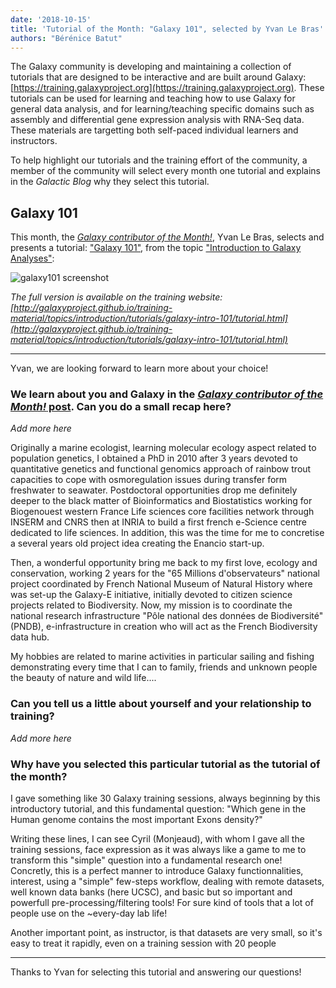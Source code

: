 ```yaml
---
date: '2018-10-15'
title: 'Tutorial of the Month: "Galaxy 101", selected by Yvan Le Bras'
authors: "Bérénice Batut"
---
```


The Galaxy community is developing and maintaining a collection of tutorials that are designed to be interactive and are built around Galaxy: [https://training.galaxyproject.org](https://training.galaxyproject.org). These tutorials can be used for learning and teaching how to use Galaxy for general data analysis, and for learning/teaching specific domains such as assembly and differential gene expression analysis with RNA-Seq data. These materials are targetting both self-paced individual learners and instructors.

To help highlight our tutorials and the training effort of the community, a member of the community will select every month one tutorial and explains in the *Galactic Blog* why they select this tutorial.

## Galaxy 101

This month, the [*Galaxy contributor of the Month!*](2018-10-cotm-yvan-le-bras), Yvan Le Bras, selects and presents a tutorial: ["Galaxy 101"](http://galaxyproject.github.io/training-material/topics/introduction/tutorials/galaxy-intro-101/tutorial.html), from the topic ["Introduction to Galaxy Analyses"](http://galaxyproject.github.io/training-material/topics/introduction/s):

<img class="img-fluid mx-auto" src="/src/blog/2018-10-totm/galaxy101.png" alt="galaxy101 screenshot"/>

*The full version is available on the training website: [http://galaxyproject.github.io/training-material/topics/introduction/tutorials/galaxy-intro-101/tutorial.html](http://galaxyproject.github.io/training-material/topics/introduction/tutorials/galaxy-intro-101/tutorial.html)*

---

Yvan, we are looking forward to learn more about your choice!

### We learn about you and Galaxy in the [*Galaxy contributor of the Month!* post](2018-10-cotm-yvan-le-bras). Can you do a small recap here?

*Add more here*

Originally a marine ecologist, learning molecular ecology aspect related to population genetics, I obtained a PhD in 2010 after 3 years devoted to quantitative genetics and functional genomics approach of rainbow trout capacities to cope with osmoregulation issues during transfer form freshwater to seawater. Postdoctoral opportunities drop me definitely deeper to the black matter of Bioinformatics and Biostatistics working for Biogenouest western France Life sciences core facilities network through INSERM and CNRS then at INRIA to build a first french e-Science centre dedicated to life sciences. In addition, this was the time for me to concretise a several years old project idea creating the Enancio start-up.

Then, a wonderful opportunity bring me back to my first love, ecology and conservation, working 2 years for the "65 Millions d'observateurs" national project coordinated by French National Museum of Natural History where was set-up the Galaxy-E initiative, initially devoted to citizen science projects related to Biodiversity. Now, my mission is to coordinate the national research infrastructure "Pôle national des données de Biodiversité" (PNDB), e-infrastructure in creation who will act as the French Biodiversity data hub.

My hobbies are related to marine activities in particular sailing and fishing demonstrating every time that I can to family, friends and unknown people the beauty of nature and wild life....

### Can you tell us a little about yourself and your relationship to training?

*Add more here*

### Why have you selected this particular tutorial as the tutorial of the month?

I gave something like 30 Galaxy training sessions, always beginning by this introductory tutorial, and this fundamental question: "Which gene in the Human genome contains the most important Exons density?"


Writing these lines, I can see Cyril (Monjeaud), with whom I gave all the training sessions, face expression as it was always like a game to me to transform this "simple" question into a fundamental research one! Concretly, this is a perfect manner to introduce Galaxy functionnalities, interest, using a "simple" few-steps workflow, dealing with remote datasets, well known data banks (here UCSC), and basic but so important and powerfull pre-processing/filtering tools! For sure kind of tools that a lot of people use on the ~every-day lab life!

Another important point, as instructor, is that datasets are very small, so it's easy to treat it rapidly, even on a training session with 20 people

---

Thanks to Yvan for selecting this tutorial and answering our questions!


